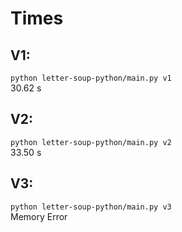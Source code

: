 # Times

## V1:
`python letter-soup-python/main.py v1`  
30.62 s

## V2:
`python letter-soup-python/main.py v2`  
33.50 s

## V3:
`python letter-soup-python/main.py v3`  
Memory Error